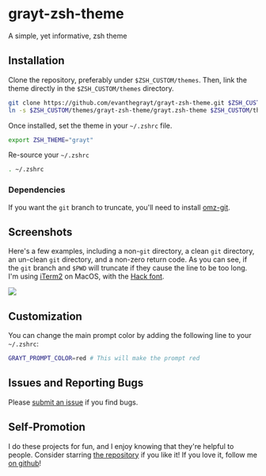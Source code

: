 # grayt-zsh-theme
A simple, yet informative, zsh theme

## Installation
Clone the repository, preferably under `$ZSH_CUSTOM/themes`. Then, link the
theme directly in the `$ZSH_CUSTOM/themes` directory.
```sh
git clone https://github.com/evanthegrayt/grayt-zsh-theme.git $ZSH_CUSTOM/themes
ln -s $ZSH_CUSTOM/themes/grayt-zsh-theme/grayt.zsh-theme $ZSH_CUSTOM/themes
```
Once installed, set the theme in your `~/.zshrc` file.
```sh
export ZSH_THEME="grayt"
```
Re-source your `~/.zshrc`
```sh
. ~/.zshrc
```

### Dependencies
If you want the `git` branch to truncate, you'll need to install
[omz-git](https://github.com/tnwinc/omz-git).

## Screenshots
Here's a few examples, including a non-`git` directory, a clean `git` directory,
an un-clean `git` directory, and a non-zero return code. As you can see, if the
`git` branch and `$PWD` will truncate if they cause the line to be too long.
I'm using [iTerm2](https://www.iterm2.com/) on MacOS, with
the [Hack font](https://sourcefoundry.org/hack/).

![](https://user-images.githubusercontent.com/12698076/69295476-0220dd00-0bd1-11ea-9f46-0ba574d09742.jpg)

## Customization
You can change the main prompt color by adding the following line to your
`~/.zshrc`:

```zsh
GRAYT_PROMPT_COLOR=red # This will make the prompt red
```

## Issues and Reporting Bugs
Please [submit an
issue](https://github.com/evanthegrayt/grayt-zsh-theme/issues/new) if you find
bugs.

## Self-Promotion
I do these projects for fun, and I enjoy knowing that they're helpful to people.
Consider starring [the
repository](https://github.com/evanthegrayt/grayt-zsh-theme) if you like it! If
you love it, follow me [on github](https://github.com/evanthegrayt)!
